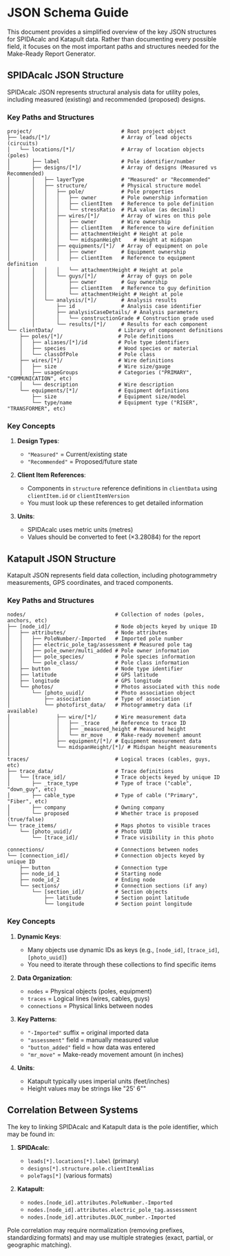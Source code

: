 # JSON Schema Guide

This document provides a simplified overview of the key JSON structures for SPIDAcalc and Katapult data. Rather than documenting every possible field, it focuses on the most important paths and structures needed for the Make-Ready Report Generator.

## SPIDAcalc JSON Structure

SPIDAcalc JSON represents structural analysis data for utility poles, including measured (existing) and recommended (proposed) designs.

### Key Paths and Structures

```
project/                             # Root project object
├── leads/[*]/                       # Array of lead objects (circuits)
│   └── locations/[*]/               # Array of location objects (poles)
│       ├── label                    # Pole identifier/number
│       ├── designs/[*]/             # Array of designs (Measured vs Recommended)
│       │   ├── layerType            # "Measured" or "Recommended"
│       │   ├── structure/           # Physical structure model
│       │   │   ├── pole/            # Pole properties
│       │   │   │   ├── owner        # Pole ownership information
│       │   │   │   ├── clientItem   # Reference to pole definition
│       │   │   │   └── stressRatio  # PLA value (as decimal)
│       │   │   ├── wires/[*]/       # Array of wires on this pole
│       │   │   │   ├── owner        # Wire ownership
│       │   │   │   ├── clientItem   # Reference to wire definition
│       │   │   │   ├── attachmentHeight # Height at pole
│       │   │   │   └── midspanHeight    # Height at midspan
│       │   │   ├── equipments/[*]/  # Array of equipment on pole
│       │   │   │   ├── owner        # Equipment ownership
│       │   │   │   ├── clientItem   # Reference to equipment definition
│       │   │   │   └── attachmentHeight # Height at pole
│       │   │   └── guys/[*]/        # Array of guys on pole
│       │   │       ├── owner        # Guy ownership
│       │   │       ├── clientItem   # Reference to guy definition
│       │   │       └── attachmentHeight # Height at pole
│       │   └── analysis/[*]/        # Analysis results
│       │       ├── id               # Analysis case identifier
│       │       ├── analysisCaseDetails/ # Analysis parameters
│       │       │   └── constructionGrade # Construction grade used
│       │       └── results/[*]/     # Results for each component
└── clientData/                     # Library of component definitions
    ├── poles/[*]/                  # Pole definitions
    │   ├── aliases/[*]/id          # Pole type identifiers
    │   ├── species                 # Wood species or material
    │   └── classOfPole             # Pole class
    ├── wires/[*]/                  # Wire definitions
    │   ├── size                    # Wire size/gauge
    │   ├── usageGroups             # Categories ("PRIMARY", "COMMUNICATION", etc)
    │   └── description             # Wire description
    └── equipments/[*]/             # Equipment definitions
        ├── size                    # Equipment size/model
        └── type/name               # Equipment type ("RISER", "TRANSFORMER", etc)
```

### Key Concepts

1. **Design Types**:
   - `"Measured"` = Current/existing state
   - `"Recommended"` = Proposed/future state

2. **Client Item References**:
   - Components in `structure` reference definitions in `clientData` using `clientItem.id` or `clientItemVersion`
   - You must look up these references to get detailed information

3. **Units**:
   - SPIDAcalc uses metric units (metres)
   - Values should be converted to feet (×3.28084) for the report

## Katapult JSON Structure

Katapult JSON represents field data collection, including photogrammetry measurements, GPS coordinates, and traced components.

### Key Paths and Structures

```
nodes/                             # Collection of nodes (poles, anchors, etc)
├── [node_id]/                     # Node objects keyed by unique ID
│   ├── attributes/                # Node attributes
│   │   ├── PoleNumber/-Imported   # Imported pole number
│   │   ├── electric_pole_tag/assessment # Measured pole tag
│   │   ├── pole_owner/multi_added # Pole owner information
│   │   ├── pole_species/          # Pole species information
│   │   └── pole_class/            # Pole class information
│   ├── button                     # Node type identifier
│   ├── latitude                   # GPS latitude
│   ├── longitude                  # GPS longitude
│   └── photos/                    # Photos associated with this node
│       └── [photo_uuid]/          # Photo association object
│           ├── association        # Type of association
│           └── photofirst_data/   # Photogrammetry data (if available)
│               ├── wire/[*]/      # Wire measurement data
│               │   ├── _trace     # Reference to trace ID
│               │   ├── _measured_height # Measured height
│               │   └── mr_move    # Make-ready movement amount
│               ├── equipment/[*]/ # Equipment measurement data
│               └── midspanHeight/[*]/ # Midspan height measurements
│
traces/                            # Logical traces (cables, guys, etc)
├── trace_data/                    # Trace definitions
│   └── [trace_id]/                # Trace objects keyed by unique ID
│       ├── _trace_type            # Type of trace ("cable", "down_guy", etc)
│       ├── cable_type             # Type of cable ("Primary", "Fiber", etc)
│       ├── company                # Owning company
│       └── proposed               # Whether trace is proposed (true/false)
└── trace_items/                   # Maps photos to visible traces
    └── [photo_uuid]/              # Photo UUID
        └── [trace_id]/            # Trace visibility in this photo

connections/                       # Connections between nodes
└── [connection_id]/               # Connection objects keyed by unique ID
    ├── button                     # Connection type
    ├── node_id_1                  # Starting node
    ├── node_id_2                  # Ending node
    └── sections/                  # Connection sections (if any)
        └── [section_id]/          # Section objects
            ├── latitude           # Section point latitude
            └── longitude          # Section point longitude
```

### Key Concepts

1. **Dynamic Keys**:
   - Many objects use dynamic IDs as keys (e.g., `[node_id]`, `[trace_id]`, `[photo_uuid]`)
   - You need to iterate through these collections to find specific items

2. **Data Organization**:
   - `nodes` = Physical objects (poles, equipment)
   - `traces` = Logical lines (wires, cables, guys)
   - `connections` = Physical links between nodes

3. **Key Patterns**:
   - `"-Imported"` suffix = original imported data
   - `"assessment"` field = manually measured value
   - `"button_added"` field = how data was entered
   - `"mr_move"` = Make-ready movement amount (in inches)

4. **Units**:
   - Katapult typically uses imperial units (feet/inches)
   - Height values may be strings like "25' 6""

## Correlation Between Systems

The key to linking SPIDAcalc and Katapult data is the pole identifier, which may be found in:

1. **SPIDAcalc**:
   - `leads[*].locations[*].label` (primary)
   - `designs[*].structure.pole.clientItemAlias`
   - `poleTags[*]` (various formats)

2. **Katapult**:
   - `nodes.[node_id].attributes.PoleNumber.-Imported`
   - `nodes.[node_id].attributes.electric_pole_tag.assessment`
   - `nodes.[node_id].attributes.DLOC_number.-Imported`

Pole correlation may require normalization (removing prefixes, standardizing formats) and may use multiple strategies (exact, partial, or geographic matching).

